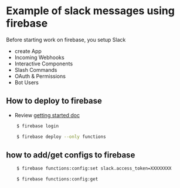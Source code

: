 # Example of slack messages using firebase

Before starting work on firebase, you setup Slack
* create App
* Incoming Webhooks
* Interactive Components
* Slash Commands
* OAuth & Permissions
* Bot Users

## How to deploy to firebase
* Review [getting started doc](https://firebase.google.com/docs/functions/get-started)

```bash
    $ firebase login
```

```bash 
    $ firebase deploy --only functions
```

## how to add/get configs to firebase
```bash
    $ firebase functions:config:set slack.access_token=XXXXXXXX
```

```bash 
    $ firebase functions:config:get
```
